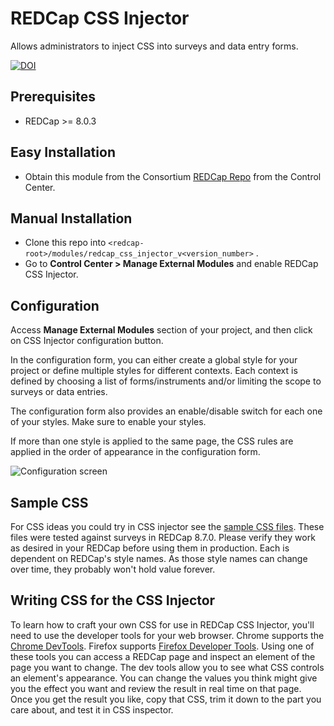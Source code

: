 # REDCap CSS Injector
Allows administrators to inject CSS into surveys and data entry forms.

[![DOI](https://zenodo.org/badge/141312467.svg)](https://zenodo.org/badge/latestdoi/141312467)

## Prerequisites
- REDCap >= 8.0.3

## Easy Installation
- Obtain this module from the Consortium [REDCap Repo](https://redcap.vanderbilt.edu/consortium/modules/index.php) from the Control Center.

## Manual Installation
- Clone this repo into `<redcap-root>/modules/redcap_css_injector_v<version_number>` .
- Go to **Control Center > Manage External Modules** and enable REDCap CSS Injector.

## Configuration
Access **Manage External Modules** section of your project, and then click on CSS Injector configuration button.

In the configuration form, you can either create a global style for your project or define multiple styles for different contexts. Each context is defined by choosing a list of forms/instruments and/or limiting the scope to surveys or data entries.

The configuration form also provides an enable/disable switch for each one of your styles. Make sure to enable your styles.

If more than one style is applied to the same page, the CSS rules are applied in the order of appearance in the configuration form.

![Configuration screen](img/config.png)

## Sample CSS

For CSS ideas you could try in CSS injector see the [sample CSS files](samples/). These files were tested against surveys in REDCap 8.7.0. Please verify they work as desired in your REDCap before using them in production. Each is dependent on REDCap's style names. As those style names can change over time, they probably won't hold value forever.

## Writing CSS for the CSS Injector

To learn how to craft your own CSS for use in REDCap CSS Injector, you'll need to use the developer tools for your web browser. Chrome supports the [Chrome DevTools](https://developers.google.com/web/tools/chrome-devtools/).  Firefox supports [Firefox Developer Tools](https://developer.mozilla.org/en-US/docs/Tools).  Using one of these tools you can access a REDCap page and inspect an element of the page you want to change. The dev tools allow you to see what CSS controls an element's appearance. You can change the values you think might give you the effect you want and review the result in real time on that page.  Once you get the result you like, copy that CSS, trim it down to the part you care about, and test it in CSS inspector.
